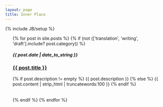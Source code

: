 ```yaml
---
layout: page
title: Inner Place
---
```

{% include JB/setup %}
<ul class="posts">
  {% for post in site.posts %}
 	<!-- {% if (post.category != 'translation' && post.category != 'writing') %} -->
		{% if (not (['translation', 'writing', 'draft'].include? post.category)) %}
			<span><h5><b>{{ post.date | date_to_string }}</b></h5></span>
    	<span><a href="{{ BASE_PATH }}{{ post.url }}"><h3> <b> {{ post.title }} </b></h3></a></span>
   		<div class="post-content-truncate">
  			{% if post.description != empty %}
  	  		{{ post.description }}
  			{% else %}
    			{{ post.content | strip_html | truncatewords:100 }}
  			{% endif %}
		</div>
		<br /> <br />
    {% endif %}
  {% endfor %}
</ul>